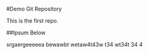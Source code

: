 #Demo Git Repository

This is the first repo.

##Ipsum Below

srgaergeeeeea bewawbt
 wetaw4t43w t34
  wt34t 34 4
